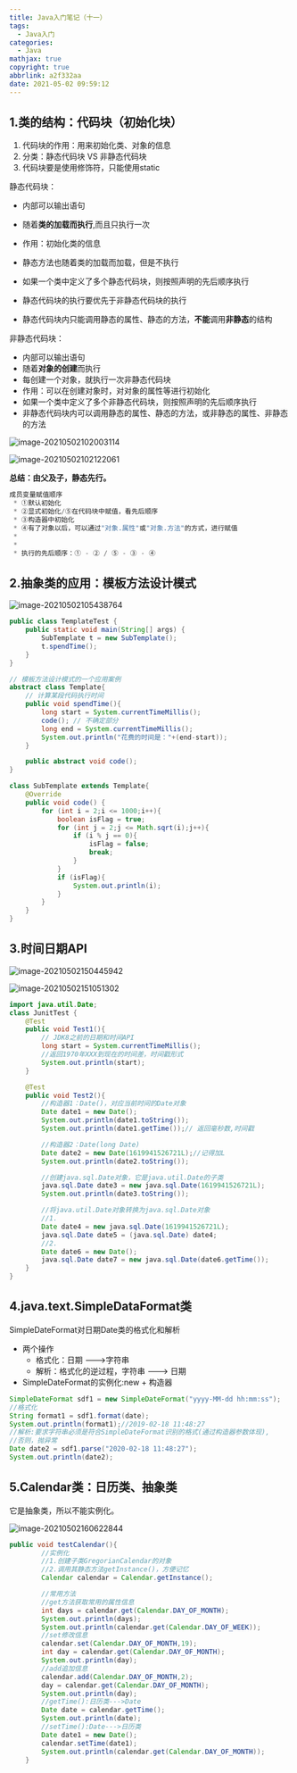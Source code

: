 ```yaml
---
title: Java入门笔记（十一）
tags:
  - Java入门
categories:
  - Java
mathjax: true
copyright: true
abbrlink: a2f332aa
date: 2021-05-02 09:59:12
---
```


## 1.类的结构：代码块（初始化块）

1. 代码块的作用：用来初始化类、对象的信息
2. 分类：静态代码块 VS 非静态代码块
3. 代码块要是使用修饰符，只能使用static

<!--more-->

静态代码块：

- 内部可以输出语句

- 随着**类的加载而执行**,而且只执行一次
- 作用：初始化类的信息

- 静态方法也随着类的加载而加载，但是不执行

- 如果一个类中定义了多个静态代码块，则按照声明的先后顺序执行
- 静态代码块的执行要优先于非静态代码块的执行
- 静态代码块内只能调用静态的属性、静态的方法，**不能**调用**非静态**的结构

非静态代码块：

- 内部可以输出语句
- 随着**对象的创建**而执行
- 每创建一个对象，就执行一次非静态代码块
- 作用：可以在创建对象时，对对象的属性等进行初始化
- 如果一个类中定义了多个非静态代码块，则按照声明的先后顺序执行
- 非静态代码块内可以调用静态的属性、静态的方法，或非静态的属性、非静态的方法

![image-20210502102003114](https://gitee.com/grant1499/blog-pic/raw/master/img/202110232119907.png)

![image-20210502102122061](https://gitee.com/grant1499/blog-pic/raw/master/img/202110232119409.png)

**总结：由父及子，静态先行。**

```Java
成员变量赋值顺序
 * ①默认初始化
 * ②显式初始化/⑤在代码块中赋值，看先后顺序
 * ③构造器中初始化
 * ④有了对象以后，可以通过"对象.属性"或"对象.方法"的方式，进行赋值
 * 
 * 
 * 执行的先后顺序：① - ② / ⑤ - ③ - ④
```

## 2.抽象类的应用：模板方法设计模式

![image-20210502105438764](https://gitee.com/grant1499/blog-pic/raw/master/img/202110232119794.png)

```Java
public class TemplateTest {
    public static void main(String[] args) {
        SubTemplate t = new SubTemplate();
        t.spendTime();
    }
}

// 模板方法设计模式的一个应用案例
abstract class Template{
    // 计算某段代码执行时间
    public void spendTime(){
        long start = System.currentTimeMillis();
        code(); // 不确定部分
        long end = System.currentTimeMillis();
        System.out.println("花费的时间是："+(end-start));
    }

    public abstract void code();
}

class SubTemplate extends Template{
    @Override
    public void code() {
        for (int i = 2;i <= 1000;i++){
            boolean isFlag = true;
            for (int j = 2;j <= Math.sqrt(i);j++){
                if (i % j == 0){
                    isFlag = false;
                    break;
                }
            }
            if (isFlag){
                System.out.println(i);
            }
        }
    }
}
```

## 3.时间日期API

![image-20210502150445942](https://gitee.com/grant1499/blog-pic/raw/master/img/202110232119288.png)

![image-20210502151051302](https://gitee.com/grant1499/blog-pic/raw/master/img/202110232119489.png)

```Java
import java.util.Date;
class JunitTest {
    @Test
    public void Test1(){
        // JDK8之前的日期和时间API
        long start = System.currentTimeMillis();
        //返回1970年XXX到现在的时间差，时间戳形式
        System.out.println(start);
    }

    @Test
    public void Test2(){
        //构造器1：Date()，对应当前时间的Date对象
        Date date1 = new Date();
        System.out.println(date1.toString());
        System.out.println(date1.getTime());// 返回毫秒数,时间戳

        //构造器2：Date(long Date)
        Date date2 = new Date(1619941526721L);//记得加L
        System.out.println(date2.toString());

        //创建java.sql.Date对象，它是java.util.Date的子类
        java.sql.Date date3 = new java.sql.Date(1619941526721L);
        System.out.println(date3.toString());

        //将java.util.Date对象转换为java.sql.Date对象
        //1.
        Date date4 = new java.sql.Date(1619941526721L);
        java.sql.Date date5 = (java.sql.Date) date4;
        //2.
        Date date6 = new Date();
        java.sql.Date date7 = new java.sql.Date(date6.getTime());
    }
}
```

## 4.java.text.SimpleDataFormat类

SimpleDateFormat对日期Date类的格式化和解析

- 两个操作
  - 格式化：日期 --->字符串
  - 解析：格式化的逆过程，字符串 ---> 日期
- SimpleDateFormat的实例化:new + 构造器

```Java
SimpleDateFormat sdf1 = new SimpleDateFormat("yyyy-MM-dd hh:mm:ss");
//格式化
String format1 = sdf1.format(date);
System.out.println(format1);//2019-02-18 11:48:27
//解析:要求字符串必须是符合SimpleDateFormat识别的格式(通过构造器参数体现),
//否则，抛异常
Date date2 = sdf1.parse("2020-02-18 11:48:27");
System.out.println(date2);
```

## 5.Calendar类：日历类、抽象类

它是抽象类，所以不能实例化。

![image-20210502160622844](https://gitee.com/grant1499/blog-pic/raw/master/img/202110232119251.png)

```Java
public void testCalendar(){
        //实例化
        //1.创建子类GregorianCalendar的对象
        //2.调用其静态方法getInstance()，方便记忆
        Calendar calendar = Calendar.getInstance();

        //常用方法
        //get方法获取常用的属性信息
        int days = calendar.get(Calendar.DAY_OF_MONTH);
        System.out.println(days);
        System.out.println(calendar.get(Calendar.DAY_OF_WEEK));
        //set修改信息
        calendar.set(Calendar.DAY_OF_MONTH,19);
        int day = calendar.get(Calendar.DAY_OF_MONTH);
        System.out.println(day);
        //add追加信息
        calendar.add(Calendar.DAY_OF_MONTH,2);
        day = calendar.get(Calendar.DAY_OF_MONTH);
        System.out.println(day);
        //getTime():日历类--->Date
        Date date = calendar.getTime();
        System.out.println(date);
        //setTime():Date--->日历类
        Date date1 = new Date();
        calendar.setTime(date1);
        System.out.println(calendar.get(Calendar.DAY_OF_MONTH));
    }
```

